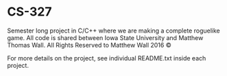 # CS-327

Semester long project in C/C++ where we are making a complete roguelike game.
All code is shared between Iowa State University and Matthew Thomas Wall.
All Rights Reserved to Matthew Wall 2016 ©

For more details on the project, see individual README.txt inside each project.
